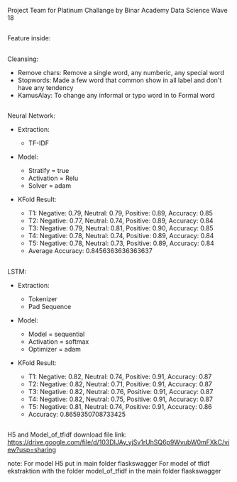 Project Team for Platinum Challange by Binar Academy
Data Science Wave 18
##
Feature inside:
##
Cleansing:
- Remove chars: Remove a single word, any numberic, any special word
- Stopwords: Made a few word that common show in all label and don't have any tendency
- KamusAlay: To change any informal or typo word in to Formal word
##
Neural Network:

- Extraction:
  - TF-IDF

- Model:
  - Stratify = true
  - Activation = Relu
  - Solver = adam

- KFold Result:
  - T1: Negative: 0.79, Neutral: 0.79, Positive: 0.89, Accuracy: 0.85
  - T2: Negative: 0.77, Neutral: 0.74, Positive: 0.89, Accuracy: 0.84
  - T3: Negative: 0.79, Neutral: 0.81, Positive: 0.90, Accuracy: 0.85
  - T4: Negative: 0.78, Neutral: 0.74, Positive: 0.89, Accuracy: 0.84
  - T5: Negative: 0.78, Neutral: 0.73, Positive: 0.89, Accuracy: 0.84
  - Average Accuracy: 0.8456363636363637
##
LSTM:

- Extraction:
  - Tokenizer
  - Pad Sequence
    
- Model:
  - Model = sequential
  - Activation = softmax
  - Optimizer = adam
    
- KFold Result:
  - T1: Negative: 0.82, Neutral: 0.74, Positive: 0.91, Accuracy: 0.87
  - T2: Negative: 0.82, Neutral: 0.71, Positive: 0.91, Accuracy: 0.87
  - T3: Negative: 0.82, Neutral: 0.76, Positive: 0.91, Accuracy: 0.87
  - T4: Negative: 0.82, Neutral: 0.75, Positive: 0.91, Accuracy: 0.87
  - T5: Negative: 0.81, Neutral: 0.74, Positive: 0.91, Accuracy: 0.86
  - Accuracy:  0.8659350708733425
##
H5 and Model_of_tfidf download file link:
https://drive.google.com/file/d/103DIJAy_yjSv1rUhSQ6p9WvubW0mFXkC/view?usp=sharing

note:
For model H5 put in main folder flaskswagger
For model of tfidf ekstraktion with the folder model_of_tfidf in the main folder flaskswagger